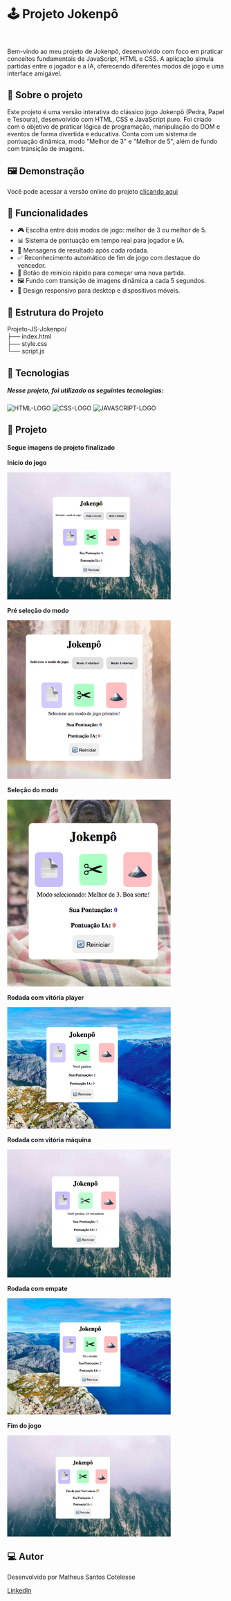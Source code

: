 <h1>🕹 Projeto Jokenpô</h1>
<br>
<p>Bem-vindo ao meu projeto de Jokenpô, desenvolvido com foco em praticar conceitos fundamentais de JavaScript, HTML e CSS.
A aplicação simula partidas entre o jogador e a IA, oferecendo diferentes modos de jogo e uma interface amigável.</p>

## 🏡 Sobre o projeto
<p>Este projeto é uma versão interativa do clássico jogo Jokenpô (Pedra, Papel e Tesoura), desenvolvido com HTML, CSS e JavaScript puro. Foi criado com o objetivo de praticar lógica de programação, manipulação do DOM e eventos de forma divertida e educativa. Conta com um sistema de pontuação dinâmica, modo "Melhor de 3" e "Melhor de 5", além de fundo com transição de imagens.
</p>

## 🖼 Demonstração
<p>Você pode acessar a versão online do projeto <a href='https://cotelesse.github.io/Projeto-JS-Jokempo/'>clicando aqui</a></p>

## 🚀 Funcionalidades
<ul>
  <li>🎮 Escolha entre dois modos de jogo: melhor de 3 ou melhor de 5.</li>
  <li>📊 Sistema de pontuação em tempo real para jogador e IA.</li>
  <li>📝 Mensagens de resultado após cada rodada.</li>
  <li>✅ Reconhecimento automático de fim de jogo com destaque do vencedor.</li>
  <li>🔄 Botão de reinício rápido para começar uma nova partida.</li>
  <li>🖼️ Fundo com transição de imagens dinâmica a cada 5 segundos.</li>
  <li>📱 Design responsivo para desktop e dispositivos móveis.</li>
</ul>

## 📁 Estrutura do Projeto
Projeto-JS-Jokenpo/ <br>
├── index.html <br>
├── style.css <br>
└── script.js

## 🔧 Tecnologias
<h5>Nesse projeto, foi utilizado as seguintes tecnologias:</h5>
<img src="https://img.shields.io/badge/HTML5-E34F26?style=for-the-badge&logo=html5&logoColor=white" alt="HTML-LOGO">
<img src="https://img.shields.io/badge/CSS3-1572B6?style=for-the-badge&logo=css3&logoColor=white" alt="CSS-LOGO">
<img src="https://img.shields.io/badge/JavaScript-F7DF1E?style=for-the-badge&logo=javascript&logoColor=black" alt="JAVASCRIPT-LOGO">

## 📖 Projeto
<h4><b>Segue imagens do projeto finalizado</b></h4>
<p><b>Inicio do jogo</b></p>
<img src='https://github.com/cotelesse/Projeto-JS-Jokempo/blob/master/assets/Start%20game.png?raw=true' width=75%>
<br>
<p><b>Pré seleção do modo</b></p>
<img src='https://github.com/cotelesse/Projeto-JS-Jokempo/blob/master/assets/Mode%20pre-selection.png?raw=true' width=75%>
<br>
<p><b>Seleção do modo</b></p>
<img src='https://github.com/cotelesse/Projeto-JS-Jokempo/blob/master/assets/Mode%20select.png?raw=true' width=75%>
<br>
<p><b>Rodada com vitória player</b></p>
<img src='https://github.com/cotelesse/Projeto-JS-Jokempo/blob/master/assets/Human%20Win.png?raw=true' width=75%>
<br>
<p><b>Rodada com vitória máquina</b></p>
<img src='https://github.com/cotelesse/Projeto-JS-Jokempo/blob/master/assets/Machine%20Win.png?raw=true' width=75%>
<br>
<p><b>Rodada com empate</b></p>
<img src='https://github.com/cotelesse/Projeto-JS-Jokempo/blob/master/assets/Draw.png?raw=true' width=75%>
<br>
<p><b>Fim do jogo</b></p>
<img src='https://github.com/cotelesse/Projeto-JS-Jokempo/blob/master/assets/End%20game%20wich%20human%20win.png?raw=true' width=75%>

## 💻 Autor
<p>Desenvolvido por Matheus Santos Cotelesse</p>
<a href="https://www.linkedin.com/in/matheus-santos-cotelesse">LinkedIn</a>


